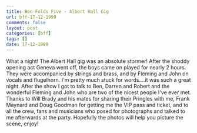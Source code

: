 ```yaml
---
title: Ben Folds Five - Albert Hall Gig
url: bff-17-12-1999
comments: false
layout: post
categories: [bff]
tags: []
date: 17-12-1999
---
```

What a night! The Albert Hall gig was an absolute stormer! After the shoddy opening act Geneva went off, the boys came on played for nearly 2 hours. They were accompanied by strings and brass, and by Fleming and John on vocals and flugelhorn. I'm pretty much stuck for words....it was such a great night. After the show I got to talk to Ben, Darren and Robert and the wonderful Fleming and John who are two of the nicest people I've ever met. Thanks to Will Brady and his mates for sharing their Pringles with me, Frank Maynard and Doug Goodman for getting me the VIP pass and ticket, and to all the crew, fans and musicians who posed for photographs and talked to me afterwards at the party. Hopefully the photos will help you picture the scene, enjoy!